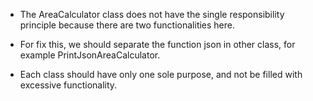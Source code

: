 * The AreaCalculator class does not have the single responsibility principle
because there are two functionalities here.

* For fix this, we should separate the function json in other class, for example PrintJsonAreaCalculator.

* Each class should have only one sole purpose,
and not be filled with excessive functionality.
